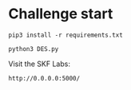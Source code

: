 # Challenge start

```
pip3 install -r requirements.txt
```

```
python3 DES.py
```

Visit the SKF Labs:
```
http://0.0.0.0:5000/
```
